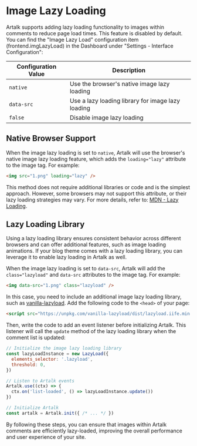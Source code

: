 # Image Lazy Loading

Artalk supports adding lazy loading functionality to images within comments to reduce page load times. This feature is disabled by default. You can find the "Image Lazy Load" configuration item (frontend.imgLazyLoad) in the Dashboard under "Settings - Interface Configuration":

| Configuration Value | Description |
| --- | --- |
| `native` | Use the browser's native image lazy loading |
| `data-src` | Use a lazy loading library for image lazy loading |
| `false` | Disable image lazy loading |

## Native Browser Support

When the image lazy loading is set to `native`, Artalk will use the browser's native image lazy loading feature, which adds the `loading="lazy"` attribute to the image tag. For example:

```html
<img src="1.png" loading="lazy" />
```

This method does not require additional libraries or code and is the simplest approach. However, some browsers may not support this attribute, or their lazy loading strategies may vary. For more details, refer to: [MDN - Lazy Loading](https://developer.mozilla.org/zh-CN/docs/Web/Performance/Lazy_loading).

## Lazy Loading Library

Using a lazy loading library ensures consistent behavior across different browsers and can offer additional features, such as image loading animations. If your blog theme comes with a lazy loading library, you can leverage it to enable lazy loading in Artalk as well.

When the image lazy loading is set to `data-src`, Artalk will add the `class="lazyload"` and `data-src` attributes to the image tag. For example:

```html
<img data-src="1.png" class="lazyload" />
```

In this case, you need to include an additional image lazy loading library, such as [vanilla-lazyload](https://github.com/verlok/vanilla-lazyload). Add the following code to the `<head>` of your page:

```html
<script src="https://unpkg.com/vanilla-lazyload/dist/lazyload.iife.min.js"></script>
```

Then, write the code to add an event listener before initializing Artalk. This listener will call the `update` method of the lazy loading library when the comment list is updated:

```js
// Initialize the image lazy loading library
const lazyLoadInstance = new LazyLoad({
  elements_selector: '.lazyload',
  threshold: 0,
})

// Listen to Artalk events
Artalk.use((ctx) => {
  ctx.on('list-loaded', () => lazyLoadInstance.update())
})

// Initialize Artalk
const artalk = Artalk.init({ /* ... */ })
```

By following these steps, you can ensure that images within Artalk comments are efficiently lazy-loaded, improving the overall performance and user experience of your site.
